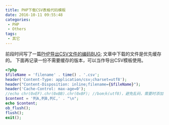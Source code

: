 ```yaml
---
title: PHP下载CSV表格代码模板
date: 2016-10-11 09:55:48
categories:
 - PHP
 - Others
tags:
 - 其它
---
```


前段时间写了一篇[PHP导出CSV文件的编码BUG](/2016/08/04/PHP%E5%AF%BC%E5%87%BACSV%E6%96%87%E4%BB%B6%E7%9A%84%E7%BC%96%E7%A0%81BUG/);
文章中下载的文件是优先缓存的。
下面再记录一份不需要缓存的版本，可以当作导出CSV模板使用。
```php
<?php
$fileName = 'filename' . time() . '.csv';
header('Content-Type: application/csv;charset=utf8');
header("Content-Disposition: inline;filename={$fileName}");
header('Cache-Control: max-age=0');
//echo chr(0xEF).chr(0xBB).chr(0xBF); //bom头(utf8)，避免乱码，需要时添加
$content = '列A,列B,列C,' . "\n";
echo $content;
ob_flush();
flush();
exit();
```

